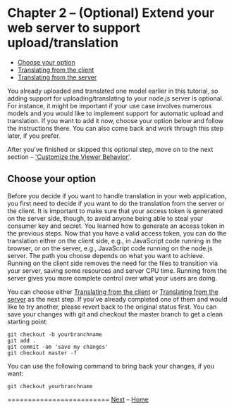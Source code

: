 <a name="Chapter2"></a>
# Chapter 2 – (Optional) Extend your web server to support upload/translation

- [Choose your option](#Options)
- [Translating from the client](chapters/chapter-2a.md#Chapter2a)
- [Translating from the server](chapters/chapter-2b.md#Chapter2b)


You already uploaded and translated one model earlier in this tutorial, so adding support for uploading/translating to your node.js server is optional.
For instance, it might be important if your use case involves numerous models and you would like to implement support for automatic upload and translation.
If you want to add it now, choose your option below and follow the instructions there.
You can also come back and work through this step later, if you prefer.

After you've finished or skipped this optional step, move on to the next section – ['Customize the Viewer Behavior'](chapters/chapter-3.md#Chapter3).


<a name="Options"></a>
## Choose your option

Before you decide if you want to handle translation in your web application, you first need to decide if you want to do the translation from the server or the client.
It is important to make sure that your access token is generated on the server side, though, to avoid anyone being able to steal your consumer key and secret.
You learned how to generate an access token in the previous steps.
Now that you have a valid access token, you can do the translation either on the client side, e.g., in JavaScript code running
in the browser, or on the server, e.g., JavaScript code running on the node.js server.
The path you choose depends on what you want to achieve.
Running on the client side removes the need for the files to transition via your server, saving some resources and server CPU time.
Running from the server gives you more complete control over what your users are doing.

You can choose either [Translating from the client](chapters/chapter-2a.md#Chapter2a) or
[Translating from the server](chapters/chapter-2b.md#Chapter2b) as the next step.
If you've already completed one of them and would like to try another,  please revert back to the original status first.
You can save your changes with git and checkout the master branch to get a clean starting point:
```
git checkout -b yourbranchname
git add .
git commit -am 'save my changes'
git checkout master -f
```

You can use the following command to bring back your changes, if you want:
```
git checkout yourbranchname
```


=========================
[Next](chapters/chapter-3.md#Chapter3) –
[Home](README.md)